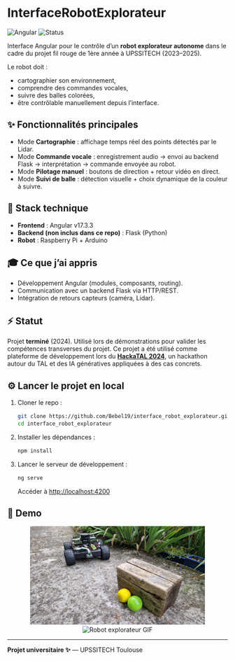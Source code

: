# InterfaceRobotExplorateur

![Angular](https://img.shields.io/badge/built%20with-Angular-red)
![Status](https://img.shields.io/badge/status-terminé-green)

Interface Angular pour le contrôle d’un **robot explorateur autonome** dans le cadre du projet fil rouge de 1ère année à UPSSITECH (2023–2025).

Le robot doit :
- cartographier son environnement,
- comprendre des commandes vocales,
- suivre des balles colorées,
- être contrôlable manuellement depuis l’interface.

## ✨ Fonctionnalités principales

- Mode **Cartographie** : affichage temps réel des points détectés par le Lidar.
- Mode **Commande vocale** : enregistrement audio → envoi au backend Flask → interprétation → commande envoyée au robot.
- Mode **Pilotage manuel** : boutons de direction + retour vidéo en direct.
- Mode **Suivi de balle** : détection visuelle + choix dynamique de la couleur à suivre.

## 🔧 Stack technique

- **Frontend** : Angular v17.3.3
- **Backend (non inclus dans ce repo)** : Flask (Python)
- **Robot** : Raspberry Pi + Arduino

## 🎓 Ce que j’ai appris

- Développement Angular (modules, composants, routing).
- Communication avec un backend Flask via HTTP/REST.
- Intégration de retours capteurs (caméra, Lidar).

## ⚡ Statut

Projet **terminé** (2024). Utilisé lors de démonstrations pour valider les compétences transverses du projet.
Ce projet a été utilisé comme plateforme de développement lors du **[HackaTAL 2024](https://hackatal.github.io/2024/)**, un hackathon autour du TAL et des IA génératives appliquées à des cas concrets.

## ⚙️ Lancer le projet en local

1. Cloner le repo :
   ```bash
   git clone https://github.com/Bebel19/interface_robot_explorateur.git
   cd interface_robot_explorateur
   ```

2. Installer les dépendances :
   ```bash
   npm install
   ```

3. Lancer le serveur de développement :
   ```bash
   ng serve
   ```
   Accéder à [http://localhost:4200](http://localhost:4200)

## 🎨 Demo

<div align="center">
  <img src="https://github.com/Bebel19/interface_robot_explorateur/blob/master/src/assets/image/20240512_195038.jpg?raw=true" alt="Robot explorateur" width="400"/>
  <br/>
  <img src="https://github.com/Bebel19/interface_robot_explorateur/blob/master/src/assets/video/robot_explorateur.gif?raw=true" alt="Robot explorateur GIF" width="800"/>
</div>




---

**Projet universitaire ✨** — UPSSITECH Toulouse
